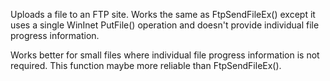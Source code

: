 ﻿Uploads a file to an FTP site. Works the same as FtpSendFileEx() except it uses a single WinInet PutFile() operation and doesn't provide individual file progress information.

Works better for small files where individual file progress information is not required. This function maybe more reliable than FtpSendFileEx().